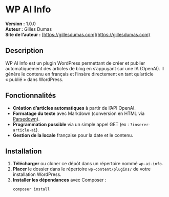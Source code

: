 # WP AI Info

**Version :** 1.0.0  
**Auteur :** Gilles Dumas  
**Site de l’auteur :** [https://gillesdumas.com](https://gillesdumas.com)

## Description

WP AI Info est un plugin WordPress permettant de créer et publier automatiquement des articles de blog en s’appuyant sur une IA (OpenAI). Il génère le contenu en français et l’insère directement en tant qu’article « publié » dans WordPress.

## Fonctionnalités

- **Création d’articles automatiques** à partir de l’API OpenAI.
- **Formatage du texte** avec Markdown (conversion en HTML via [Parsedown](https://github.com/erusev/parsedown)).
- **Programmation possible** via un simple appel GET (ex : `?inserer-article-ai`).
- **Gestion de la locale** française pour la date et le contenu.

## Installation

1. **Télécharger** ou cloner ce dépôt dans un répertoire nommé `wp-ai-info`.
2. **Placer** le dossier dans le répertoire `wp-content/plugins/` de votre installation WordPress.
3. **Installer les dépendances** avec Composer :
   ```bash
   composer install
